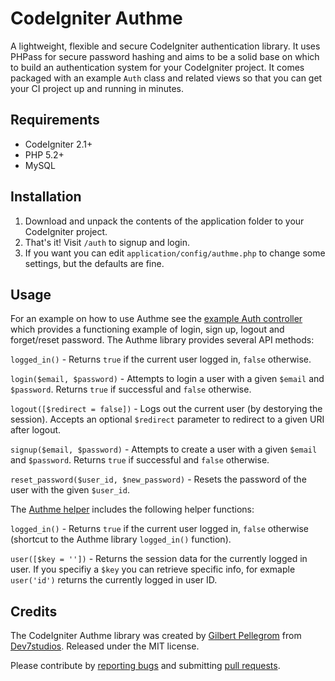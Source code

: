 CodeIgniter Authme
==================

A lightweight, flexible and secure CodeIgniter authentication library. It uses PHPass for secure password hashing and aims to be a solid base on which to build an authentication system for your CodeIgniter project. It comes packaged with an example `Auth` class and related views so that you can get your CI project up and running in minutes.

Requirements
------------

* CodeIgniter 2.1+
* PHP 5.2+
* MySQL

Installation
------------

1. Download and unpack the contents of the application folder to your CodeIgniter project.
2. That's it! Visit `/auth` to signup and login.
3. If you want you can edit `application/config/authme.php` to change some settings, but the defaults are fine.

Usage
-----

For an example on how to use Authme see the [example Auth controller](application/controllers/auth.php) which provides a functioning example of login, sign up, logout and forget/reset password. The Authme library provides several API methods:

`logged_in()` - Returns `true` if the current user logged in, `false` otherwise.

`login($email, $password)` - Attempts to login a user with a given `$email` and `$password`. Returns `true` if successful and `false` otherwise.

`logout([$redirect = false])` - Logs out the current user (by destorying the session). Accepts an optional `$redirect` parameter to redirect to a given URI after logout.

`signup($email, $password)` - Attempts to create a user with a given `$email` and `$password`. Returns `true` if successful and `false` otherwise.

`reset_password($user_id, $new_password)` - Resets the password of the user with the given `$user_id`.

The [Authme helper](application/helpers/authme_helper.php) includes the following helper functions:

`logged_in()` - Returns `true` if the current user logged in, `false` otherwise (shortcut to the Authme library `logged_in()` function).

`user([$key = ''])` - Returns the session data for the currently logged in user. If you specifiy a `$key` you can retrieve specific info, for exmaple `user('id')` returns the currently logged in user ID.

Credits
-------

The CodeIgniter Authme library was created by [Gilbert Pellegrom](http://gilbert.pellegrom.me) from [Dev7studios](http://dev7studios.com). Released under the MIT license.

Please contribute by [reporting bugs](https://github.com/gilbitron/CodeIgniter-Authme/issues) and submitting [pull requests](https://github.com/gilbitron/CodeIgniter-Authme/pulls).
